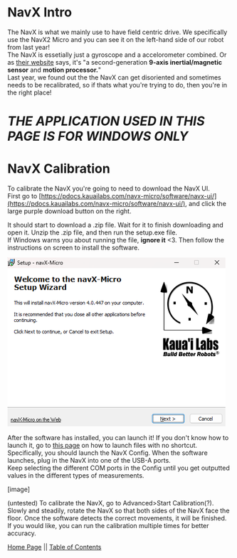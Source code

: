 # NavX Intro
The NavX is what we mainly use to have field centric drive. We specifically use the NavX2 Micro and you can see it on the left-hand side of our robot from last year!  
The NavX is essetially just a gyroscope and a accelorometer combined. Or as [their website](https://pdocs.kauailabs.com/navx-micro/) says, it's "a second-generation **9-axis inertial/magnetic sensor** and **motion processor.**"  
Last year, we found out the the NavX can get disoriented and sometimes needs to be recalibrated, so if thats what you're trying to do, then you're in the right place!  

# ***THE APPLICATION USED IN THIS PAGE IS FOR WINDOWS ONLY***

# NavX Calibration
To calibrate the NavX you're going to need to download the NavX UI.  
First go to [https://pdocs.kauailabs.com/navx-micro/software/navx-ui/](https://pdocs.kauailabs.com/navx-micro/software/navx-ui/), and click the large purple download button on the right.  
  
It should start to download a .zip file. Wait for it to finish downloading and open it. Unzip the .zip file, and then run the setup.exe file.  
If Windows warns you about running the file, **ignore it** <3. Then follow the instructions on screen to install the software.  

![NavX install application](navx-install.png)

After the software has installed, you can launch it! If you don't know how to launch it, go to [this page](https://potatzz.github.io/ms-robotics-resources.github.io/opening_software_with_windows_key.html) on how to launch files with no shortcut.
Specifically, you should launch the NavX Config. When the software launches, plug in the NavX into one of the USB-A ports.  
Keep selecting the different COM ports in the Config until you get outputted values in the different types of measurements.  

[image]

(untested)
To calibrate the NavX, go to Advanced>Start Calibration(?). Slowly and steadily, rotate the NavX so that both sides of the NavX face the floor. Once the software detects the correct movements, it will be finished. 
If you would like, you can run the calibration multiple times for better accuracy.
  
[Home Page](https://potatzz.github.io/ms-robotics-resources.github.io/) || [Table of Contents](https://potatzz.github.io/ms-robotics-resources.github.io/table_of_contents.html)
